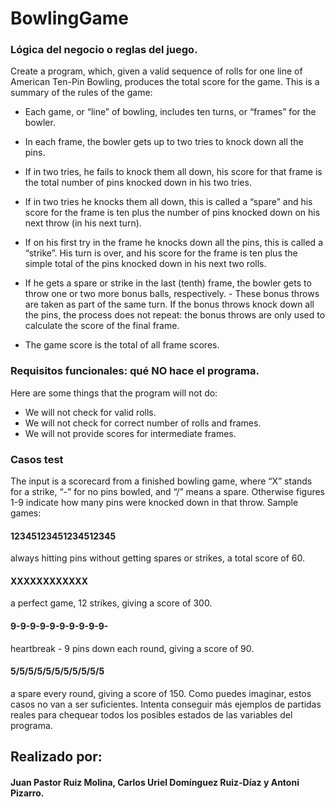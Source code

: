 # BowlingGame


### Lógica del negocio o reglas del juego.

Create a program, which, given a valid sequence of rolls for one line of American Ten-Pin Bowling,
produces the total score for the game. This is a summary of the rules of the game:

- Each game, or “line” of bowling, includes ten turns, or “frames” for the bowler.
- In each frame, the bowler gets up to two tries to knock down all the pins.

- If in two tries, he fails to knock them all down, his score for that frame is the total number of pins
  knocked down in his two tries.
- If in two tries he knocks them all down, this is called a “spare” and his score for the frame is ten
  plus the number of pins knocked down on his next throw (in his next turn).
- If on his first try in the frame he knocks down all the pins, this is called a “strike”. His turn is over,
  and his score for the frame is ten plus the simple total of the pins knocked down in his next two
  rolls.
- If he gets a spare or strike in the last (tenth) frame, the bowler gets to throw one or two more
  bonus balls, respectively. - These bonus throws are taken as part of the same turn. If the bonus
  throws knock down all the pins, the process does not repeat: the bonus throws are only used to
  calculate the score of the final frame.
- The game score is the total of all frame scores.

### Requisitos funcionales: qué NO hace el programa.

Here are some things that the program will not do:

- We will not check for valid rolls.
- We will not check for correct number of rolls and frames.
- We will not provide scores for intermediate frames.

### Casos test

The input is a scorecard from a finished bowling game, where “X” stands for a strike, “-” for no pins
bowled, and “/” means a spare. Otherwise figures 1-9 indicate how many pins were knocked down in
that throw.
Sample games:

#### 12345123451234512345
always hitting pins without getting spares or strikes, a total score of 60.

#### XXXXXXXXXXXX
a perfect game, 12 strikes, giving a score of 300.

#### 9-9-9-9-9-9-9-9-9-9-
heartbreak - 9 pins down each round, giving a score of 90.

#### 5/5/5/5/5/5/5/5/5/5/5
a spare every round, giving a score of 150.
Como puedes imaginar, estos casos no van a ser suficientes. Intenta conseguir más ejemplos de
partidas reales para chequear todos los posibles estados de las variables del programa.


##  Realizado por:

#### Juan Pastor Ruiz Molina, Carlos Uriel Domínguez Ruiz-Díaz y Antoni Pizarro.
